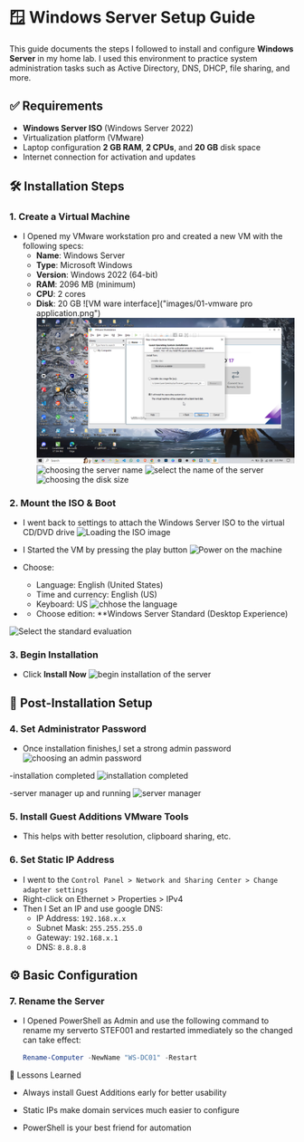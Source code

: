 # 🪟 Windows Server Setup Guide

This guide documents the steps I followed to install and configure **Windows Server** in my home lab. I used this environment to practice system administration tasks such as Active Directory, DNS, DHCP, file sharing, and more.


## ✅ Requirements

- **Windows Server ISO** (Windows Server 2022)
- Virtualization platform (VMware)
- Laptop configuration **2 GB RAM**, **2 CPUs**, and **20 GB** disk space
- Internet connection for activation and updates

## 🛠️ Installation Steps

### 1. Create a Virtual Machine

- I Opened my VMware workstation pro and created a new VM with the following specs:
  - **Name**: Windows Server
  - **Type**: Microsoft Windows
  - **Version**: Windows 2022 (64-bit)
  - **RAM**: 2096 MB (minimum)
  - **CPU**: 2 cores
  - **Disk**: 20 GB
![VM ware interface]("images/01-vmware pro application.png")
![Installation disk](images/02-selecttheinstallationdisk.png)
![choosing the server name](images/03-choosetheservername)
![select the name of the server](images/04-select-the-name-of-the-server)
![choosing the disk size](images/05-choose-the-disk-size)


### 2. Mount the ISO & Boot

- I went back to settings to attach the Windows Server ISO to the virtual CD/DVD drive
![Loading the ISO image](images/06-load-the-iso-image)

- I Started the VM by pressing the play button
![Power on the machine](images/07-power-on-the-machine)

- Choose:
  - Language: English (United States)
  - Time and currency: English (US)
  - Keyboard: US
![chhose the language](images/08-start-the-installation)

- - Choose edition: **Windows Server Standard (Desktop Experience)

![Select the standard evaluation](images/09-select-the-standard-evaluation-DE)

### 3. Begin Installation

- Click **Install Now**
![begin installation of the server](images/10-installation-started)


## 🧱 Post-Installation Setup

### 4. Set Administrator Password

- Once installation finishes,I set a strong admin password
![choosing an admin password](images/11-choose-the-admin-password)

-installation completed
![installation completed](images/12-server-insallation-completed)

-server manager up and running
![server manager](images/13-server-manager-up-and-running)


### 5. Install Guest Additions VMware Tools

- This helps with better resolution, clipboard sharing, etc.

### 6. Set Static IP Address

- I went to the `Control Panel > Network and Sharing Center > Change adapter settings`
- Right-click on Ethernet > Properties > IPv4
- Then I Set an IP and use google DNS:
  - IP Address: `192.168.x.x`
  - Subnet Mask: `255.255.255.0`
  - Gateway: `192.168.x.1`
  - DNS: `8.8.8.8`



## ⚙️ Basic Configuration

### 7. Rename the Server

- I Opened PowerShell as Admin and use the following command to rename my serverto STEF001 and restarted immediately so the changed can take effect:
  ```powershell
  Rename-Computer -NewName "WS-DC01" -Restart


🧠 Lessons Learned
   - Always install Guest Additions early for better usability

   - Static IPs make domain services much easier to configure

   - PowerShell is your best friend for automation

